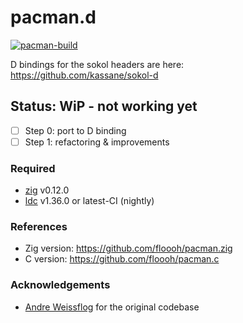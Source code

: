 # pacman.d

[![pacman-build](https://github.com/kassane/pacman.d/actions/workflows/build.yml/badge.svg)](https://github.com/kassane/pacman.d/actions/workflows/build.yml)

D bindings for the sokol headers are here: https://github.com/kassane/sokol-d

## Status: WiP - not working yet

- [ ] Step 0: port to D binding
- [ ] Step 1: refactoring & improvements

### Required

- [zig](https://ziglang.org/download) v0.12.0
- [ldc](https://ldc-developers.github.io) v1.36.0 or latest-CI (nightly)

### References

- Zig version: https://github.com/floooh/pacman.zig
- C version: https://github.com/floooh/pacman.c


### Acknowledgements

- [Andre Weissflog](https://github.com/floooh) for the original codebase